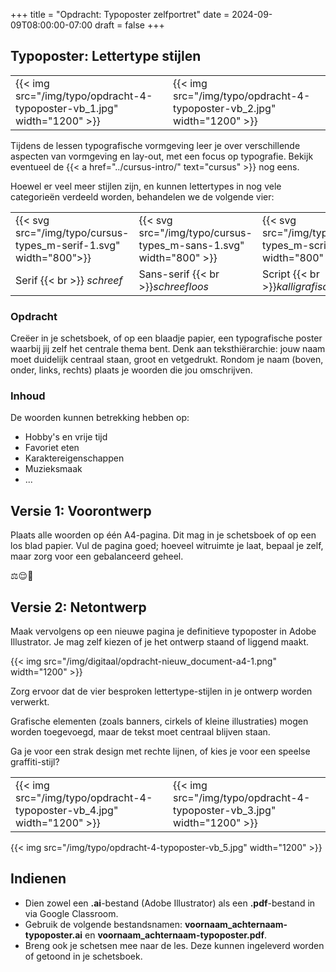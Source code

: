 +++
title = "Opdracht: Typoposter zelfportret"
date = 2024-09-09T08:00:00-07:00
draft = false
+++

## Typoposter: Lettertype stijlen

|   |   |
|---|---|
|{{< img src="/img/typo/opdracht-4-typoposter-vb_1.jpg" width="1200" >}}|{{< img src="/img/typo/opdracht-4-typoposter-vb_2.jpg" width="1200" >}}|

Tijdens de lessen typografische vormgeving leer je over verschillende aspecten van vormgeving en lay-out, met een focus op typografie. Bekijk eventueel de {{< a href="../cursus-intro/" text="cursus" >}} nog eens.

Hoewel er veel meer stijlen zijn, en kunnen lettertypes in nog vele categorieën verdeeld worden, behandelen we de volgende vier:

|   |   |   |   |
|---|---|---|---|
|{{< svg src="/img/typo/cursus-types_m-serif-1.svg" width="800">}}|{{< svg src="/img/typo/cursus-types_m-sans-1.svg" width="800" >}}|{{< svg src="/img/typo/cursus-types_m-script-1.svg" width="800" >}}|{{< svg src="/img/typo/cursus-types_m-handwritten-1.svg" width="800" >}}|
|Serif {{< br >}} *schreef*|Sans-serif {{< br >}}*schreefloos*|Script {{< br >}}*kalligrafisch*|Handwritten {{< br >}}*handgeschreven*|

### Opdracht

Creëer in je schetsboek, of op een blaadje papier, een typografische poster waarbij jij zelf het centrale thema bent. Denk aan teksthiërarchie: jouw naam moet duidelijk centraal staan, groot en vetgedrukt. Rondom je naam (boven, onder, links, rechts) plaats je woorden die jou omschrijven.

### Inhoud

De woorden kunnen betrekking hebben op:

- Hobby's en vrije tijd
- Favoriet eten
- Karaktereigenschappen
- Muzieksmaak
- ...

## Versie 1: Voorontwerp

Plaats alle woorden op één A4-pagina. Dit mag in je schetsboek of op een los blad papier. Vul de pagina goed; hoeveel witruimte je laat, bepaal je zelf, maar zorg voor een gebalanceerd geheel.

⚖️😌🙏

## Versie 2: Netontwerp

Maak vervolgens op een nieuwe pagina je definitieve typoposter in Adobe Illustrator. Je mag zelf kiezen of je het ontwerp staand of liggend maakt.

{{< img src="/img/digitaal/opdracht-nieuw_document-a4-1.png" width="1200" >}}

Zorg ervoor dat de vier besproken lettertype-stijlen in je ontwerp worden verwerkt.

Grafische elementen (zoals banners, cirkels of kleine illustraties) mogen worden toegevoegd, maar de tekst moet centraal blijven staan.

Ga je voor een strak design met rechte lijnen, of kies je voor een speelse graffiti-stijl?

|   |   |
|---|---|
|{{< img src="/img/typo/opdracht-4-typoposter-vb_4.jpg" width="1200" >}}|{{< img src="/img/typo/opdracht-4-typoposter-vb_3.jpg" width="1200" >}}

{{< img src="/img/typo/opdracht-4-typoposter-vb_5.jpg" width="1200" >}}

## Indienen

- Dien zowel een **.ai**-bestand (Adobe Illustrator) als een **.pdf**-bestand in via Google Classroom.
- Gebruik de volgende bestandsnamen: **voornaam_achternaam-typoposter.ai** en **voornaam_achternaam-typoposter.pdf**.
- Breng ook je schetsen mee naar de les. Deze kunnen ingeleverd worden of getoond in je schetsboek.